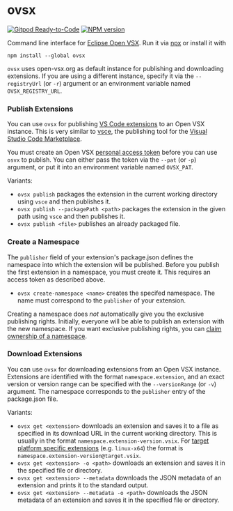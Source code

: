 # ovsx

[![Gitpod Ready-to-Code](https://img.shields.io/badge/Gitpod-ready--to--code-blue?logo=gitpod)](https://gitpod.io/#https://github.com/eclipse/openvsx/tree/master/cli)
[![NPM version](https://img.shields.io/npm/v/ovsx)](https://www.npmjs.com/package/ovsx)

Command line interface for [Eclipse Open VSX](https://open-vsx.org/). Run it via [npx](https://www.npmjs.com/package/npx) or install it with
```
npm install --global ovsx
```

`ovsx` uses open-vsx.org as default instance for publishing and downloading extensions. If you are using a different instance, specify it via the `--registryUrl` (or `-r`) argument or an environment variable named `OVSX_REGISTRY_URL`.

### Publish Extensions

You can use `ovsx` for publishing [VS Code extensions](https://code.visualstudio.com/api) to an Open VSX instance. This is very similar to [vsce](https://github.com/microsoft/vscode-vsce), the publishing tool for the [Visual Studio Code Marketplace](https://marketplace.visualstudio.com/vscode).

You must create an Open VSX [personal access token](https://open-vsx.org/user-settings/tokens) before you can use `osvx` to publish. You can either pass the token via the `--pat` (or `-p`) argument, or put it into an environment variable named `OVSX_PAT`.

Variants:
 * `ovsx publish`
   packages the extension in the current working directory using `vsce` and then publishes it.
 * `ovsx publish --packagePath <path>`
   packages the extension in the given path using `vsce` and then publishes it.
 * `ovsx publish <file>`
   publishes an already packaged file.

### Create a Namespace

The `publisher` field of your extension's package.json defines the namespace into which the extension will be published. Before you publish the first extension in a namespace, you must create it. This requires an access token as described above.

 * `ovsx create-namespace <name>`
   creates the specifed namespace. The name must correspond to the `publisher` of your extension.

Creating a namespace does _not_ automatically give you the exclusive publishing rights. Initially, everyone will be able to publish an extension with the new namespace. If you want exclusive publishing rights, you can [claim ownership of a namespace](https://github.com/eclipse/openvsx/wiki/Namespace-Access).

### Download Extensions

You can use `ovsx` for downloading extensions from an Open VSX instance. Extensions are identified with the format `namespace.extension`, and an exact version or version range can be specified with the `--versionRange` (or `-v`) argument. The namespace corresponds to the `publisher` entry of the package.json file.

Variants:
 * `ovsx get <extension>`
   downloads an extension and saves it to a file as specified in its download URL in the current working directory. This is usually in the format `namespace.extension-version.vsix`. For [target platform specific extensions](https://code.visualstudio.com/api/working-with-extensions/publishing-extension#platformspecific-extensions) (e.g. `linux-x64`) the format is `namespace.extension-version@target.vsix`.
 * `ovsx get <extension> -o <path>`
   downloads an extension and saves it in the specified file or directory.
 * `ovsx get <extension> --metadata`
   downloads the JSON metadata of an extension and prints it to the standard output.
 * `ovsx get <extension> --metadata -o <path>`
   downloads the JSON metadata of an extension and saves it in the specified file or directory.
